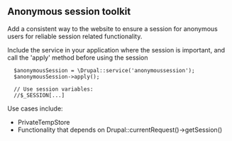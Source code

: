 Anonymous session toolkit
---

Add a consistent way to the website to
ensure a session for anonymous users for
reliable session related functionality.

Include the service in your application where the
session is important, and call the 'apply' method before
using the session

```
  $anonymousSession = \Drupal::service('anonymoussession');
  $anonymousSession->apply();

  // Use session variables:
  //$_SESSION[...]

```

Use cases include:
* PrivateTempStore
* Functionality that depends on Drupal::currentRequest()->getSession()
